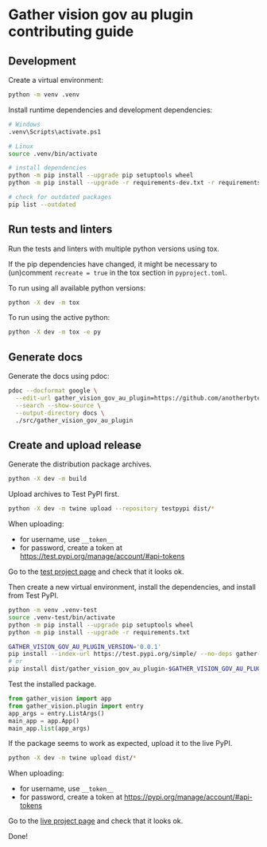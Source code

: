 # Gather vision gov au plugin contributing guide

## Development

Create a virtual environment:

```bash
python -m venv .venv
```

Install runtime dependencies and development dependencies:

```bash
# Windows
.venv\Scripts\activate.ps1

# Linux
source .venv/bin/activate

# install dependencies
python -m pip install --upgrade pip setuptools wheel
python -m pip install --upgrade -r requirements-dev.txt -r requirements.txt

# check for outdated packages
pip list --outdated
```

## Run tests and linters

Run the tests and linters with multiple python versions using tox.

If the pip dependencies have changed, it might be necessary to 
(un)comment `recreate = true` in the tox section in `pyproject.toml`.

To run using all available python versions:

```bash
python -X dev -m tox
```

To run using the active python:

```bash
python -X dev -m tox -e py
```

## Generate docs

Generate the docs using pdoc:

```bash
pdoc --docformat google \
  --edit-url gather_vision_gov_au_plugin=https://github.com/anotherbyte-net/gather-vision/blob/main/src/gather_vision_gov_au_plugin/ \
  --search --show-source \
  --output-directory docs \
  ./src/gather_vision_gov_au_plugin
```

## Create and upload release

Generate the distribution package archives.

```bash
python -X dev -m build
```

Upload archives to Test PyPI first.

```bash
python -X dev -m twine upload --repository testpypi dist/*
```

When uploading:

- for username, use `__token__`
- for password, create a token at https://test.pypi.org/manage/account/#api-tokens

Go to the [test project page](https://test.pypi.org/project/gather-vision-gov-au-plugin) and check that it looks ok.

Then create a new virtual environment, install the dependencies, and install from Test PyPI.

```bash
python -m venv .venv-test
source .venv-test/bin/activate
python -m pip install --upgrade pip setuptools wheel
python -m pip install --upgrade -r requirements.txt

GATHER_VISION_GOV_AU_PLUGIN_VERSION='0.0.1'
pip install --index-url https://test.pypi.org/simple/ --no-deps gather-vision-gov-au-plugin==$GATHER_VISION_GOV_AU_PLUGIN_VERSION
# or
pip install dist/gather_vision_gov_au_plugin-$GATHER_VISION_GOV_AU_PLUGIN_VERSION-py3-none-any.whl
```

Test the installed package.

```python
from gather_vision import app
from gather_vision.plugin import entry
app_args = entry.ListArgs()
main_app = app.App()
main_app.list(app_args)
```

If the package seems to work as expected, upload it to the live PyPI.

```bash
python -X dev -m twine upload dist/*
```

When uploading:

- for username, use `__token__`
- for password, create a token at https://pypi.org/manage/account/#api-tokens

Go to the [live project page](https://pypi.org/project/gather-vision-gov-au-plugin) and check that it looks ok.

Done!
